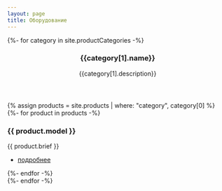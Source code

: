 ```yaml
---
layout: page
title: Оборудование
---
```


<!-- Section -->
{%- for category in site.productCategories -%}
<section>
	<header class="major" id="{{ category[0] }}">
		<h3>{{category[1].name}}</h3>
		<p>{{category[1].description}}</p>
	</header>
	<div class="posts">
		{% assign products = site.products | where: "category", category[0] %}
		{%- for product in products -%}
		<article>
			<a href="#" class="image"><img src="{{ product.images[0] | absolute_url }}" alt="" /></a>
			<h3>{{ product.model }}</h3>
			<p>{{ product.brief }}</p>
			<ul class="actions">
				<li><a href="{{ product.url | absolute_url }}" class="button">подробнее</a></li>
			</ul>
		</article>
		{%- endfor -%}
	</div>
</section>
{%- endfor -%}

